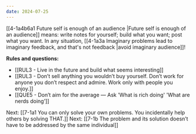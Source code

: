 ```yaml
---
date: 2024-07-25
---
```

[[4-1a4b6a1 Future self is enough of an audience |Future self is enough of an audience]] means: write notes for yourself; build what you want; post what you want. In any situation, [[4-1a3a Imaginary problems lead to imaginary feedback, and that's not feedback |avoid imaginary audience]]!


**Rules and questions:**
- [[RUL3 - Live in the future and build what seems interesting]]
- [[RUL3 - Don’t sell anything you wouldn’t buy yourself. Don’t work for anyone you don’t respect and admire. Work only with people you enjoy.]]
- [[QUE5 - Don’t aim for the average — Ask 'What is rich doing' 'What are nerds doing']]

Next: [[7-1a1 You can only solve your own problems. You incidentally help others by solving THAT.]]
Next: [[7-1b The problem and its solution doesn’t have to be addressed by the same individual]]
